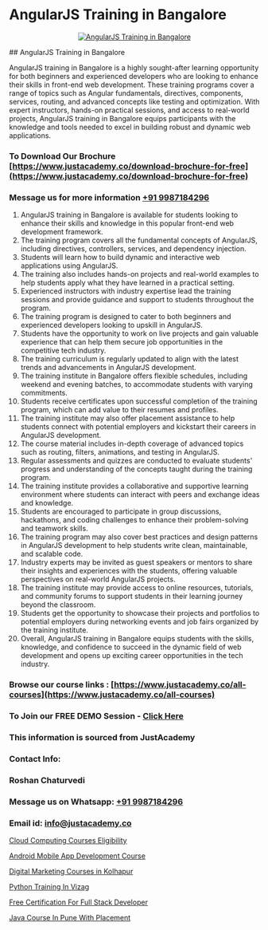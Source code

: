 # AngularJS Training in Bangalore

<p align="center">
  <a href="https://justacademy.co/course-detail/django-training">
    <img src="https://justacademy.co/storage2/course_image/1677245458_course_image.webp" alt="AngularJS Training in Bangalore">
  </a>
</p>
## AngularJS Training in Bangalore

AngularJS training in Bangalore is a highly sought-after learning opportunity for both beginners and experienced developers who are looking to enhance their skills in front-end web development. These training programs cover a range of topics such as Angular fundamentals, directives, components, services, routing, and advanced concepts like testing and optimization. With expert instructors, hands-on practical sessions, and access to real-world projects, AngularJS training in Bangalore equips participants with the knowledge and tools needed to excel in building robust and dynamic web applications.
### To Download Our Brochure [https://www.justacademy.co/download-brochure-for-free](https://www.justacademy.co/download-brochure-for-free)
### Message us for more information [+91 9987184296](https://api.whatsapp.com/send?phone=919987184296)
1) AngularJS training in Bangalore is available for students looking to enhance their skills and knowledge in this popular front-end web development framework.
2) The training program covers all the fundamental concepts of AngularJS, including directives, controllers, services, and dependency injection.
3) Students will learn how to build dynamic and interactive web applications using AngularJS.
4) The training also includes hands-on projects and real-world examples to help students apply what they have learned in a practical setting.
5) Experienced instructors with industry expertise lead the training sessions and provide guidance and support to students throughout the program.
6) The training program is designed to cater to both beginners and experienced developers looking to upskill in AngularJS.
7) Students have the opportunity to work on live projects and gain valuable experience that can help them secure job opportunities in the competitive tech industry.
8) The training curriculum is regularly updated to align with the latest trends and advancements in AngularJS development.
9) The training institute in Bangalore offers flexible schedules, including weekend and evening batches, to accommodate students with varying commitments.
10) Students receive certificates upon successful completion of the training program, which can add value to their resumes and profiles.
11) The training institute may also offer placement assistance to help students connect with potential employers and kickstart their careers in AngularJS development.
12) The course material includes in-depth coverage of advanced topics such as routing, filters, animations, and testing in AngularJS.
13) Regular assessments and quizzes are conducted to evaluate students' progress and understanding of the concepts taught during the training program.
14) The training institute provides a collaborative and supportive learning environment where students can interact with peers and exchange ideas and knowledge.
15) Students are encouraged to participate in group discussions, hackathons, and coding challenges to enhance their problem-solving and teamwork skills.
16) The training program may also cover best practices and design patterns in AngularJS development to help students write clean, maintainable, and scalable code.
17) Industry experts may be invited as guest speakers or mentors to share their insights and experiences with the students, offering valuable perspectives on real-world AngularJS projects.
18) The training institute may provide access to online resources, tutorials, and community forums to support students in their learning journey beyond the classroom.
19) Students get the opportunity to showcase their projects and portfolios to potential employers during networking events and job fairs organized by the training institute.
20) Overall, AngularJS training in Bangalore equips students with the skills, knowledge, and confidence to succeed in the dynamic field of web development and opens up exciting career opportunities in the tech industry.

### Browse our course links : [https://www.justacademy.co/all-courses](https://www.justacademy.co/all-courses) 
### To Join our FREE DEMO Session - [Click Here](https://www.justacademy.co/register-for-course-demo)


### This information is sourced from JustAcademy
### Contact Info:
### Roshan Chaturvedi
### Message us on Whatsapp: [+91 9987184296](https://api.whatsapp.com/send?phone=919987184296)
### Email id: [info@justacademy.co](mailto:info@justacademy.co)
                
[Cloud Computing Courses Eligibility](https://www.linkedin.com/pulse/cloud-computing-course-description-justacademy-beangaluru-9kvxc?trackingId=4mrmhPCxaIOvTP%2FdLezrNw%3D%3D&lipi=urn%3Ali%3Apage%3Ad_flagship3_company_admin%3B2qwrzgiWQzeuI91QF0QA9w%3D%3D)

[Android Mobile App Development Course](https://www.linkedin.com/pulse/android-mobile-app-development-course-justacademy-beangaluru-hzzac/)

[Digital Marketing Courses in Kolhapur](https://medium.com/@kumarishimmi99/digital-marketing-courses-in-kolhapur-886cc53ad2e6)

[Python Training In Vizag](https://medium.com/@sagarawat89/python-training-in-vizag-ef9f39e440b5)

[Free Certification For Full Stack Developer](https://justacademyin.github.io/Articles/Free-Certification-For-Full-Stack-Developer)

[Java Course In Pune With Placement](https://justacademyin.github.io/justacademy/java-course-in-pune-with-placement)

